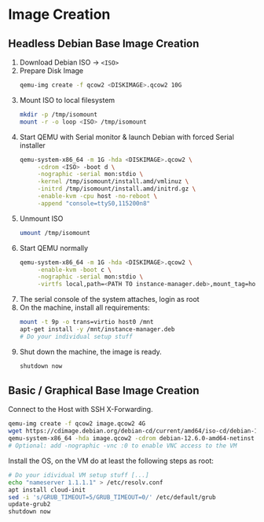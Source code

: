 # Image Creation

## Headless Debian Base Image Creation

1. Download Debian ISO -> `<ISO>`
2. Prepare Disk Image
   ```bash
   qemu-img create -f qcow2 <DISKIMAGE>.qcow2 10G
   ```
3. Mount ISO to local filesystem
   ```bash
   mkdir -p /tmp/isomount
   mount -r -o loop <ISO> /tmp/isomount
   ```
4. Start QEMU with Serial monitor & launch Debian with forced Serial installer
   ```bash
   qemu-system-x86_64 -m 1G -hda <DISKIMAGE>.qcow2 \
        -cdrom <ISO> -boot d \
        -nographic -serial mon:stdio \
        -kernel /tmp/isomount/install.amd/vmlinuz \
        -initrd /tmp/isomount/install.amd/initrd.gz \
        -enable-kvm -cpu host -no-reboot \
        -append "console=ttyS0,115200n8"
   ```
5. Unmount ISO
   ```bash
   umount /tmp/isomount
   ```
6. Start QEMU normally
   ```bash
   qemu-system-x86_64 -m 1G -hda <DISKIMAGE>.qcow2 \
        -enable-kvm -boot c \
        -nographic -serial mon:stdio \
        -virtfs local,path=<PATH TO instance-manager.deb>,mount_tag=host0,security_model=passthrough,id=host0
   ```
7. The serial console of the system attaches, login as root
8. On the machine, install all requirements:
   ```bash
   mount -t 9p -o trans=virtio host0 /mnt
   apt-get install -y /mnt/instance-manager.deb
   # Do your individual setup stuff
   ```
9. Shut down the machine, the image is ready.
   ```bash
   shutdown now
   ```

## Basic / Graphical Base Image Creation

Connect to the Host with SSH X-Forwarding.

```bash
qemu-img create -f qcow2 image.qcow2 4G
wget https://cdimage.debian.org/debian-cd/current/amd64/iso-cd/debian-12.6.0-amd64-netinst.iso
qemu-system-x86_64 -hda image.qcow2 -cdrom debian-12.6.0-amd64-netinst.iso -boot d -m 1024 -enable-kvm
# Optional: add -nographic -vnc :0 to enable VNC access to the VM
```

Install the OS, on the VM do at least the following steps as root:
```bash
# Do your idividual VM setup stuff [...]
echo "nameserver 1.1.1.1" > /etc/resolv.conf
apt install cloud-init
sed -i 's/GRUB_TIMEOUT=5/GRUB_TIMEOUT=0/' /etc/default/grub
update-grub2
shutdown now
```
